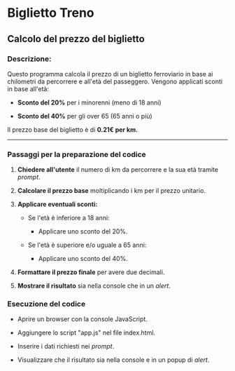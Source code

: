# Biglietto Treno

## Calcolo del prezzo del biglietto

### Descrizione:

Questo programma calcola il prezzo di un biglietto ferroviario in base ai chilometri da percorrere e all'età del passeggero.
Vengono applicati sconti in base all'età:

- **Sconto del 20%** per i minorenni (meno di 18 anni)

- **Sconto del 40%** per gli over 65 (65 anni o più)

Il prezzo base del biglietto è di **0.21€ per km.**

---

### Passaggi per la preparazione del codice

1. **Chiedere all'utente** il numero di km da percorrere e la sua età tramite *prompt*.

2. **Calcolare il prezzo base** moltiplicando i km per il prezzo unitario.

3. **Applicare eventuali sconti:**

   - Se l'età è inferiore a 18 anni:
     - Applicare uno sconto del 20%.

   - Se l'età è superiore e/o uguale a 65 anni: 
     - Applicare uno sconto del 40%.

4. **Formattare il prezzo finale** per avere due decimali.

5. **Mostrare il risultato** sia nella console che in un *alert*.

### Esecuzione del codice 

- Aprire un browser con la console JavaScript.

- Aggiungere lo script "app.js" nel file index.html.

- Inserire i dati richiesti nei *prompt*.

- Visualizzare che il risultato sia nella console e in un popup di *alert*.
